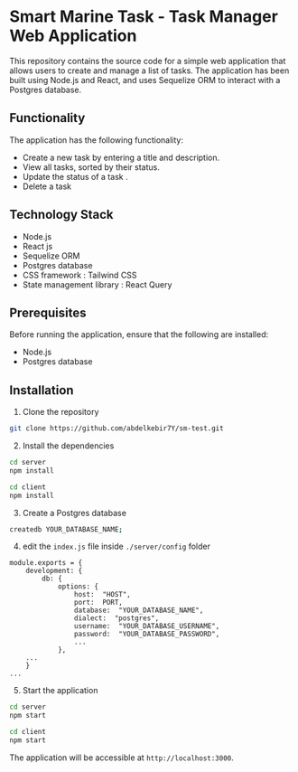 # Smart Marine Task - Task Manager Web Application

This repository contains the source code for a simple web application that allows users to create and manage a list of tasks. The application has been built using Node.js and React, and uses Sequelize ORM to interact with a Postgres database.

## Functionality

The application has the following functionality:

- Create a new task by entering a title and description.
- View all tasks, sorted by their status.
- Update the status of a task .
- Delete a task

## Technology Stack

- Node.js
- React js
- Sequelize ORM
- Postgres database
- CSS framework : Tailwind CSS
- State management library : React Query

## Prerequisites

Before running the application, ensure that the following are installed:

- Node.js
- Postgres database

## Installation

1.  Clone the repository

```sh
git clone https://github.com/abdelkebir7Y/sm-test.git
```

2.  Install the dependencies

```sh
cd server
npm install
```

```sh
cd client
npm install
```

3.  Create a Postgres database

```sh
createdb YOUR_DATABASE_NAME;
```

4.  edit the `index.js` file inside `./server/config` folder

```
module.exports = {
	development: {
		db: {
			options: {
				host:  "HOST",
				port:  PORT,
				database:  "YOUR_DATABASE_NAME",
				dialect:  "postgres",
				username:  "YOUR_DATABASE_USERNAME",
				password:  "YOUR_DATABASE_PASSWORD",
				...
			},
	...
	}
...
```

5.  Start the application

```sh
cd server
npm start
```

```sh
cd client
npm start
```

The application will be accessible at `http://localhost:3000`.

